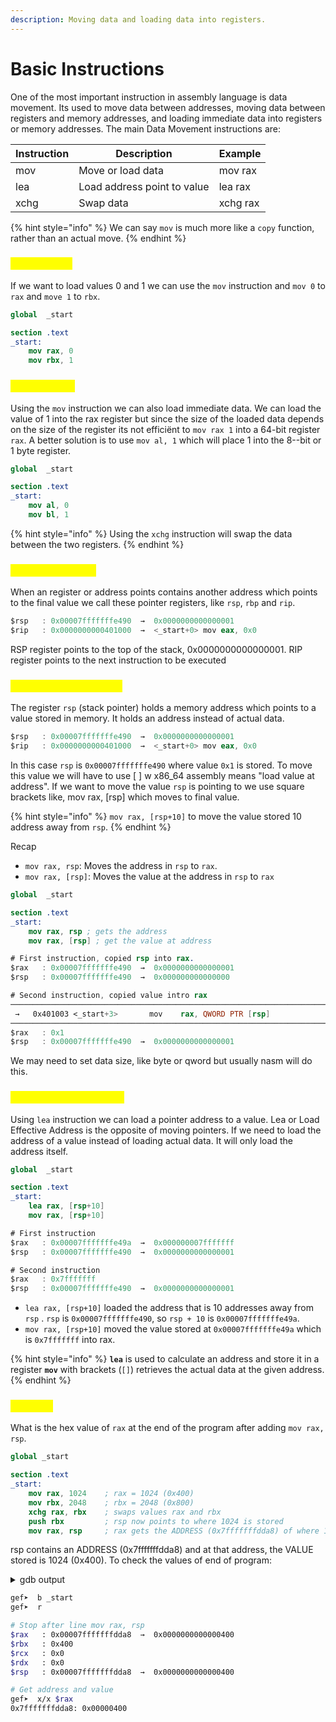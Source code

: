 ```yaml
---
description: Moving data and loading data into registers.
---
```


# Basic Instructions

One of the most important instruction in assembly language is data movement. Its used to move data between addresses, moving data between registers and memory addresses, and loading immediate data into registers or memory addresses. The main Data Movement instructions are:

| Instruction | Description                 | Example  |
| ----------- | --------------------------- | -------- |
| mov         | Move or load data           | mov rax  |
| lea         | Load address point to value | lea rax  |
| xchg        | Swap data                   | xchg rax |

{% hint style="info" %}
We can say `mov` is much more like a `copy` function, rather than an actual move.
{% endhint %}

### <mark style="color:yellow;">Moving data</mark>

If we want to load values 0 and 1 we can use the `mov` instruction and `mov 0` to `rax` and `move 1` to `rbx`.

```nasm
global  _start

section .text
_start:
    mov rax, 0
    mov rbx, 1
```

### <mark style="color:yellow;">Loading data</mark>

Using the `mov` instruction we can also load immediate data. We can load the value of 1 into the rax register but since the size of the loaded data depends on the size of the register its not efficiënt to `mov rax 1` into a 64-bit register `rax`. A better solution is to use `mov al, 1`  which will place 1 into the 8--bit or 1 byte register.&#x20;

```nasm
global  _start

section .text
_start:
    mov al, 0
    mov bl, 1
```

{% hint style="info" %}
Using the `xchg` instruction will swap the data between the two registers.
{% endhint %}

### <mark style="color:yellow;">Address pointers</mark>

When an register or address points contains another address which points to the final value we call these pointer registers, like `rsp`, `rbp` and `rip`.

```nasm
$rsp   : 0x00007fffffffe490  →  0x0000000000000001
$rip   : 0x0000000000401000  →  <_start+0> mov eax, 0x0
```

RSP register points to the top of the stack, 0x0000000000000001. RIP register points to the next instruction to be executed

### <mark style="color:yellow;">Moving Pointer Values</mark>

The register `rsp` (stack pointer) holds a memory address which points to a value stored in memory. It holds an address instead of actual data. &#x20;

```nasm
$rsp   : 0x00007fffffffe490  →  0x0000000000000001
$rip   : 0x0000000000401000  →  <_start+0> mov eax, 0x0
```

In this case `rsp` is `0x00007fffffffe490` where value `0x1` is stored. To move this value we will have to use \[ ] w x86\_64 assembly means "load value at address". If we want to move the value `rsp` is pointing to we use square brackets like, mov rax, \[rsp] which moves to final value.

{% hint style="info" %}
`mov rax, [rsp+10]` to move the value stored 10 address away from `rsp`.
{% endhint %}

Recap

* `mov rax, rsp`: Moves the address in `rsp` to `rax`.
* `mov rax, [rsp]`: Moves the value at the address in `rsp` to `rax`

```nasm
global  _start

section .text
_start:
    mov rax, rsp ; gets the address
    mov rax, [rsp] ; get the value at address
```

```nasm
# First instruction, copied rsp into rax.
$rax   : 0x00007fffffffe490  →  0x0000000000000001
$rsp   : 0x00007fffffffe490  →  0x000000000000000

# Second instruction, copied value intro rax
─────────────────────────────────────────────────────────────────────────────────── code:x86:64 ────
 →   0x401003 <_start+3>       mov    rax, QWORD PTR [rsp]
───────────────────────────────────────────────────────────────────────────────────── registers
$rax   : 0x1               
$rsp   : 0x00007fffffffe490  →  0x0000000000000001
```

We may need to set data size, like byte or qword but usually nasm will do this.&#x20;

### <mark style="color:yellow;">Loading value pointers</mark>

Using `lea` instruction we can load a pointer address to a value. Lea or Load Effective Address is the opposite of moving pointers. If we need to load the address of a value instead of loading actual data. It will only load the address itself.

```nasm
global  _start

section .text
_start:
    lea rax, [rsp+10]
    mov rax, [rsp+10]
```

```nasm
# First instruction
$rax   : 0x00007fffffffe49a  →  0x000000007fffffff
$rsp   : 0x00007fffffffe490  →  0x0000000000000001

# Second instruction
$rax   : 0x7fffffff        
$rsp   : 0x00007fffffffe490  →  0x0000000000000001
```

* `lea rax, [rsp+10]` loaded the address that is 10 addresses away from `rsp` . `rsp` is `0x00007fffffffe490`, so `rsp + 10` is `0x00007fffffffe49a`.
* `mov rax, [rsp+10]` moved the value stored at `0x00007fffffffe49a` which is `0x7fffffff` into rax.&#x20;

{% hint style="info" %}
**`lea`** is used to calculate an address and store it in a register **`mov`** with brackets (`[]`) retrieves the actual data at the given address.
{% endhint %}

### <mark style="color:yellow;">Example</mark>

What is the hex value of `rax` at the end of the program after adding `mov rax, rsp`.

```nasm
global _start

section .text
_start:
    mov rax, 1024    ; rax = 1024 (0x400)
    mov rbx, 2048    ; rbx = 2048 (0x800)
    xchg rax, rbx    ; swaps values rax and rbx
    push rbx         ; rsp now points to where 1024 is stored
    mov rax, rsp     ; rax gets the ADDRESS (0x7fffffffdda8) of where 1024 is stored
```

rsp contains an ADDRESS (0x7fffffffdda8) and at that address, the VALUE stored is 1024 (0x400). To check the values of end of program:

<details>

<summary>gdb output</summary>

```nasm
$rax   : 0x00007fffffffdda8  →  0x0000000000000400
$rbx   : 0x400             
$rcx   : 0x0               
$rdx   : 0x0               
$rsp   : 0x00007fffffffdda8  →  0x0000000000000400
$rbp   : 0x0               
$rsi   : 0x0               
$rdi   : 0x0               
$rip   : 0x0000000000401010  →   add BYTE PTR [rax], al
$r8    : 0x0               
$r9    : 0x0               
$r10   : 0x0               
$r11   : 0x0               
$r12   : 0x0               
$r13   : 0x0               
$r14   : 0x0               
$r15   : 0x0               
$eflags: [zero carry parity adjust sign trap INTERRUPT direction overflow resume virtualx86 identification]
$cs: 0x33 $ss: 0x2b $ds: 0x00 $es: 0x00 $fs: 0x00 $gs: 0x00 
───────────────────────────────────────────────────────────────────────────────────────────────────────────────────────────────────────────────────────────────────────────────────────────────────────────── stack ────
0x00007fffffffdda8│+0x0000: 0x0000000000000400	 ← $rax, $rsp
0x00007fffffffddb0│+0x0008: 0x0000000000000001
0x00007fffffffddb8│+0x0010: 0x00007fffffffe147  →  "/home/kali/Downloads/mov"
0x00007fffffffddc0│+0x0018: 0x0000000000000000
0x00007fffffffddc8│+0x0020: 0x00007fffffffe160  →  "SHELL=/bin/zsh"
0x00007fffffffddd0│+0x0028: 0x00007fffffffe16f  →  "SESSION_MANAGER=local/kali:@/tmp/.ICE-unix/1839,un[...]"
0x00007fffffffddd8│+0x0030: 0x00007fffffffe1bd  →  "QT_ACCESSIBILITY=1"
0x00007fffffffdde0│+0x0038: 0x00007fffffffe1d0  →  "COLORTERM=truecolor"
─────────────────────────────────────────────────────────────────────────────────────────────────────────────────────────────────────────────────────────────────────────────────────────────────────── code:x86:64 ────
     0x40100a <_start+000a>    xchg   rbx, rax
     0x40100c <_start+000c>    push   rbx
     0x40100d <_start+000d>    mov    rax, rsp
 →   0x401010                  add    BYTE PTR [rax], al
     0x401012                  add    BYTE PTR [rax], al
     0x401014                  add    BYTE PTR [rax], al
     0x401016                  add    BYTE PTR [rax], al
     0x401018                  add    BYTE PTR [rax], al
     0x40101a                  add    BYTE PTR [rax], al
─────────────────────────────────────────────────────────────────────────────────────────────────────────────────────────────────────────────────────────────────────────────────────────────────────────── threads ────
[#0] Id 1, Name: "mov", stopped 0x401010 in ?? (), reason: SINGLE STEP
───────────────────────────────────────────────────────────────────────────────────────────────────────────────────────────────────────────────────────────────────────────────────────────────────────────── trace ────
[#0] 0x401010 → add BYTE PTR [rax], al
────────────────────────────────────────────────────────────────────────────────────────────────────────────────────────────────────────────────────────────────────────────────────────────────────────────────────────
gef➤  print $rax
$1 = 0x7fffffffdda8

```

</details>

```bash
gef➤  b _start
gef➤  r

# Stop after line mov rax, rsp
$rax   : 0x00007fffffffdda8  →  0x0000000000000400
$rbx   : 0x400             
$rcx   : 0x0               
$rdx   : 0x0               
$rsp   : 0x00007fffffffdda8  →  0x0000000000000400

# Get address and value
gef➤  x/x $rax
0x7fffffffdda8:	0x00000400
```

